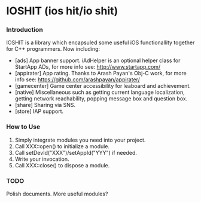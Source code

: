 # IOSHIT (ios hit/io shit)

### Introduction

IOSHIT is a library which encapsuled some useful iOS functionallity together for
C++ programmers. Now including:

* [ads]        App banner support. iAdHelper is an optional helper class for
                   StartApp ADs, for more info see: http://www.startapp.com/
* [appirater]  App rating. Thanks to Arash Payan's Obj-C work, for more info
                   see: https://github.com/arashpayan/appirater/
* [gamecenter] Game center accessibility for leaboard and achievement.
* [native]     Miscellaneous such as
                   getting current language localization,
                   getting network reachability,
                   popping message box and question box.
* [share]      Sharing via SNS.
* [store]      IAP support.

### How to Use

1. Simply integrate modules you need into your project.
2. Call XXX::open() to initialize a module.
3. Call setDevId("XXX")/setAppId("YYY") if needed.
4. Write your invocation.
5. Call XXX::close() to dispose a module.

### TODO

Polish documents.
More useful modules?
